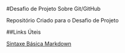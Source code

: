 #Desafio de Projeto Sobre Git/GitHub

Repositório Criado para o Desafio de Projeto

##Links Úteis

[Sintaxe Básica Markdown](https://www.markdownguide.org/basic-syntax/)
